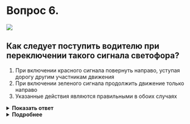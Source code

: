 # Вопрос 6.

![](https://s.drom.ru/i24227/pdd/tickets/2016/1542608584.jpg)

## Как следует поступить водителю при переключении такого сигнала светофора?

1. При включении красного сигнала повернуть направо, уступая дорогу другим участникам движения
2. При включении зеленого сигнала продолжить движение только направо
3. Указанные действия являются правильными в обоих случаях

<details>
<summary><b>Показать ответ</b></summary>
Правильный ответ: 2
</details>
<details>
<summary><b>Подробнее</b></summary>
Сигналы светофора, выполненные в виде стрелок красного, желтого и зеленого цветов, имеют то же значение, что и круглые сигналы соответствующего цвета, но их действие распространяется только на направление (направление указанное стрелками). Обычно такими светофорами регулируется движение по полосам.
При включении только зеленого сигнала можно продолжить движение направо.
</details>